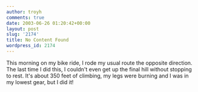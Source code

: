 ```yaml
---
author: troyh
comments: true
date: 2003-06-26 01:20:42+00:00
layout: post
slug: '2174'
title: No Content Found
wordpress_id: 2174
---
```


This morning on my bike ride, I rode my usual route the opposite direction. The last time I did this, I couldn't even get up the final hill without stopping to rest.  It's about 350 feet of climbing, my legs were burning and I was in my lowest gear, but I did it!

